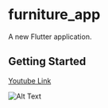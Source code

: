 # furniture_app

A new Flutter application.

## Getting Started
[Youtube Link](https://www.youtube.com/watch?v=5QlSEBicNp0&t=73sd)

![Alt Text](imgs/ezgif.com-video-to-gif.gif)
